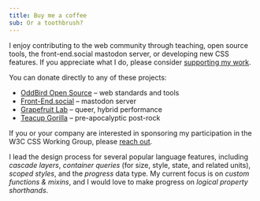 ```yaml
---
title: Buy me a coffee
sub: Or a toothbrush?
---
```


I enjoy contributing to the web community
through teaching, open source tools,
the front-end.social mastodon server,
or developing new CSS features.
If you appreciate what I do,
please consider
[supporting my work](https://opencollective.com/oddbird-open-source).

<!-- intro -->

You can donate directly
to any of these projects:

- [OddBird Open Source](https://opencollective.com/oddbird-open-source) – web standards and tools
- [Front-End.social](https://buymeacoffee.com/terriblemia) – mastodon server
- [Grapefruit Lab](https://grapefruitlab.com/donate/) – queer, hybrid performance
- [Teacup Gorilla](https://www.paypal.com/ncp/payment/DSTNNMNVVGVYG) – pre-apocalyptic post-rock

If you or your company
are interested in sponsoring my participation
in the W3C CSS Working Group,
please [reach out](/contact/).

I lead the design process for several popular language features,
including _cascade layers_,
_container queries_ (for size, style, state, and related units),
_scoped styles_,
and the _progress_ data type.
My current focus is on _custom functions & mixins_,
and I would love to make progress on
_logical property shorthands_.
